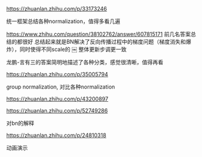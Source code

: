 https://zhuanlan.zhihu.com/p/33173246

统一框架总结各种normalization，值得多看几遍

https://www.zhihu.com/question/38102762/answer/607815171
前几名答案总结的都很好
总结起来就是BN解决了反向传播过程中的梯度问题（梯度消失和爆炸），同时使得不同scale的 ￼ 整体更新步调更一致

龙鹏-言有三的答案简明地描述了各种分类，感觉很清晰，值得再看

https://zhuanlan.zhihu.com/p/35005794

group normalization, 对比各种normalization

https://zhuanlan.zhihu.com/p/43200897

https://zhuanlan.zhihu.com/p/52749286

对bn的解释

https://zhuanlan.zhihu.com/p/24810318

动画演示


